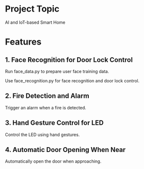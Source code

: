 # Project Topic
AI and IoT-based Smart Home

# Features

## 1. Face Recognition for Door Lock Control

Run face_data.py to prepare user face training data.

Use face_recognition.py for face recognition and door lock control.

## 2. Fire Detection and Alarm

Trigger an alarm when a fire is detected.

## 3. Hand Gesture Control for LED

Control the LED using hand gestures.

## 4. Automatic Door Opening When Near

Automatically open the door when approaching.
